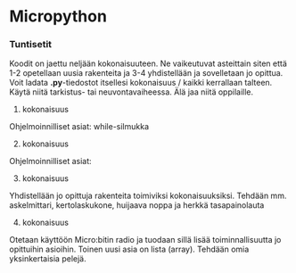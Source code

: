 # Micropython

### Tuntisetit

Koodit on jaettu neljään kokonaisuuteen. Ne vaikeutuvat asteittain siten että 1-2 opetellaan uusia rakenteita ja 3-4 yhdistellään ja sovelletaan jo opittua. Voit ladata **.py**-tiedostot itsellesi kokonaisuus / kaikki kerrallaan talteen. Käytä niitä tarkistus- tai neuvontavaiheessa. Älä jaa niitä oppilaille.

1. kokonaisuus

Ohjelmoinnilliset asiat: while-silmukka

2. kokonaisuus

Ohjelmoinnilliset asiat: 

3. kokonaisuus

Yhdistellään jo opittuja rakenteita toimiviksi kokonaisuuksiksi.
Tehdään mm. askelmittari, kertolaskukone, huijaava noppa ja herkkä tasapainolauta

4. kokonaisuus

Otetaan käyttöön Micro:bitin radio ja tuodaan sillä lisää toiminnallisuutta jo opittuihin asioihin.
Toinen uusi asia on lista (array).
Tehdään omia yksinkertaisia pelejä.
